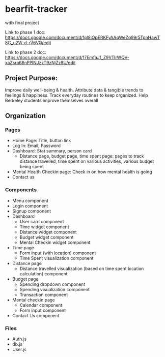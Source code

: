 # bearfit-tracker
wdb final project

Link to phase 1 doc: https://docs.google.com/document/d/1pl8iQpERKFyAAqWeZq99r5TpnHawT8G_u2W-d-rV6VQ/edit

Link to phase 2 doc: https://docs.google.com/document/d/17EmfaJ1_Z9VTIrWQV-xaZsra68nPPlNJzzT9zNjZz8U/edit

## Project Purpose:
Improve daily well-being & health. Attribute data & tangible trends to feelings & happiness. Track everyday routines to keep organized. Help Berkeley students improve themselves overall

## Organization
### Pages
 - Home Page: Title, button link
 - Log In: Email, Password
 - Dashboard: Stat summary, person card
   - Distance page, budget page, time spent page: pages to track distance travelled, time spent on various activities, various budget being spent
 - Mental Health Checkin page: Check in on how mental health is going
 - Contact us 

### Components
 - Menu component
 - Login component
 - Signup component
 - Dashboard
   - User card component
   - Time widget component
   - Distance widget component
   - Budget widget component
   - Mental Checkin widget component
 - Time page
   - Form input (with location) component
   - Time Spent visualization component
 - Distance page
   - Distance travelled visualization (based on time spent location calculation) component
 - Budget page
   - Spending dropdown component
   - Spending visualization component
   - Transaction component
 - Mental checkin page
   - Calendar component
   - Form input component
 - Contact Us component


### Files
 - Auth.js
 - db.js
 - User.js



